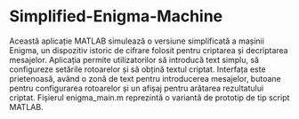 # Simplified-Enigma-Machine
Această aplicație MATLAB simulează o versiune simplificată a mașinii Enigma, un dispozitiv istoric de cifrare folosit pentru criptarea și decriptarea mesajelor. Aplicația permite utilizatorilor să introducă text simplu, să configureze setările rotoarelor și să obțină textul criptat. Interfața este prietenoasă, având o zonă de text pentru introducerea mesajelor, butoane pentru configurarea rotoarelor și un afișaj pentru arătarea rezultatului criptat.
Fișierul enigma_main.m reprezintă o variantă de prototip de tip script MATLAB.
